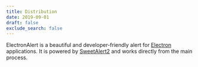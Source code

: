 ```yaml
---
title: Distribution
date: 2019-09-01
draft: false
exclude_search: false
---
```


ElectronAlert is a beautiful and developer-friendly alert for [Electron](https://electronjs.org/) applications. It is powered by [SweetAlert2](https://sweetalert2.github.io) and works directly from the main process.
